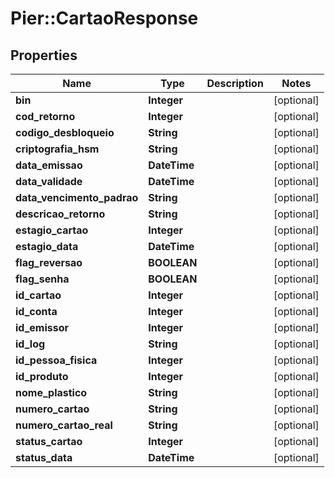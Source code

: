 # Pier::CartaoResponse

## Properties
Name | Type | Description | Notes
------------ | ------------- | ------------- | -------------
**bin** | **Integer** |  | [optional] 
**cod_retorno** | **Integer** |  | [optional] 
**codigo_desbloqueio** | **String** |  | [optional] 
**criptografia_hsm** | **String** |  | [optional] 
**data_emissao** | **DateTime** |  | [optional] 
**data_validade** | **DateTime** |  | [optional] 
**data_vencimento_padrao** | **String** |  | [optional] 
**descricao_retorno** | **String** |  | [optional] 
**estagio_cartao** | **Integer** |  | [optional] 
**estagio_data** | **DateTime** |  | [optional] 
**flag_reversao** | **BOOLEAN** |  | [optional] 
**flag_senha** | **BOOLEAN** |  | [optional] 
**id_cartao** | **Integer** |  | [optional] 
**id_conta** | **Integer** |  | [optional] 
**id_emissor** | **Integer** |  | [optional] 
**id_log** | **String** |  | [optional] 
**id_pessoa_fisica** | **Integer** |  | [optional] 
**id_produto** | **Integer** |  | [optional] 
**nome_plastico** | **String** |  | [optional] 
**numero_cartao** | **String** |  | [optional] 
**numero_cartao_real** | **String** |  | [optional] 
**status_cartao** | **Integer** |  | [optional] 
**status_data** | **DateTime** |  | [optional] 



